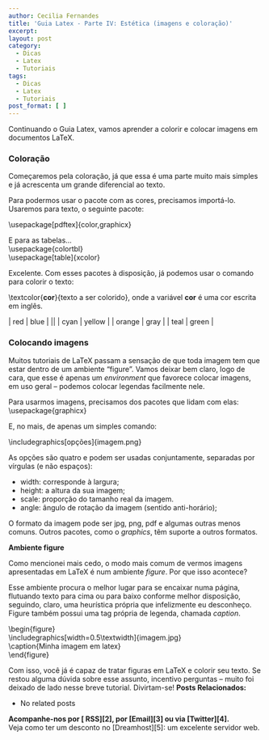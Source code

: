 ```yaml
---
author: Cecilia Fernandes
title: 'Guia Latex - Parte IV: Estética (imagens e coloração)'
excerpt:
layout: post
category:
  - Dicas
  - Latex
  - Tutoriais
tags:
  - Dicas
  - Latex
  - Tutoriais
post_format: [ ]
---
```

Continuando o Guia Latex, vamos aprender a colorir e colocar imagens em documentos LaTeX.

### Coloração

Começaremos pela coloração, já que essa é uma parte muito mais simples e já acrescenta um grande diferencial ao texto.

Para podermos usar o pacote com as cores, precisamos importá-lo. Usaremos para texto, o seguinte pacote:

\usepackage[pdftex]{color,graphicx}

E para as tabelas…  
\usepackage{colortbl}  
\usepackage[table]{xcolor}

Excelente. Com esses pacotes à disposição, já podemos usar o comando para colorir o texto:

\textcolor{**cor**}{texto a ser colorido}, onde a variável **cor** é uma cor escrita em inglês.

| red    | blue   |
||
| cyan   | yellow |
| orange | gray   |
| teal   | green  |

### Colocando imagens

Muitos tutoriais de LaTeX passam a sensação de que toda imagem tem que estar dentro de um ambiente “figure”. Vamos deixar bem claro, logo de cara, que esse é apenas um *environment* que favorece colocar imagens, em uso geral – podemos colocar legendas facilmente nele.

Para usarmos imagens, precisamos dos pacotes que lidam com elas:  
\usepackage{graphicx}

E, no mais, de apenas um simples comando:

\includegraphics[opções]{imagem.png}

As opções são quatro e podem ser usadas conjuntamente, separadas por vírgulas (e não espaços):

*   width: corresponde à largura;
*   height: a altura da sua imagem;
*   scale: proporção do tamanho real da imagem.
*   angle: ângulo de rotação da imagem (sentido anti-horário);

O formato da imagem pode ser jpg, png, pdf e algumas outras menos comuns. Outros pacotes, como o *graphics*, têm suporte a outros formatos.

**Ambiente figure**

Como mencionei mais cedo, o modo mais comum de vermos imagens apresentadas em LaTeX é num ambiente *figure*. Por que isso acontece?

Esse ambiente procura o melhor lugar para se encaixar numa página, flutuando texto para cima ou para baixo conforme melhor disposição, seguindo, claro, uma heurística própria que infelizmente eu desconheço. Figure também possui uma tag própria de legenda, chamada *caption*.

\begin{figure}  
\includegraphics[width=0.5\textwidth]{imagem.jpg}  
\caption{Minha imagem em latex}  
\end{figure}

Com isso, você já é capaz de tratar figuras em LaTeX e colorir seu texto. Se restou alguma dúvida sobre esse assunto, incentivo perguntas – muito foi deixado de lado nesse breve tutorial. Divirtam-se! 
**Posts Relacionados:** 
*   No related posts









**Acompanhe-nos por [ RSS][2], por [Email][3] ou via [Twitter][4].**  
Veja como ter um desconto no [Dreamhost][5]: um excelente servidor web.






